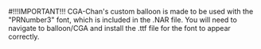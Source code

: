 #!!!IMPORTANT!!! 
CGA-Chan's custom balloon is made to be used with the "PRNumber3" font, which is included in the .NAR file.
You will need to navigate to balloon/CGA and install the .ttf file for the font to appear correctly.

